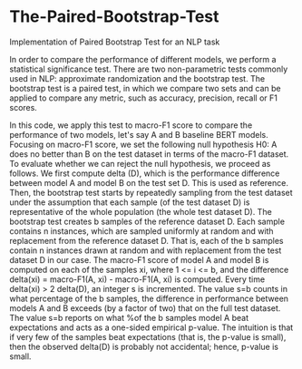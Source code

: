 # The-Paired-Bootstrap-Test
Implementation of Paired Bootstrap Test for an NLP task

In order to compare the performance of different models, we perform a statistical significance test. There are two non-parametric tests commonly used in NLP: approximate randomization and the bootstrap test. The bootstrap test is a paired test, in which we compare two sets and can be applied to compare any metric, such as accuracy, precision, recall or F1 scores. 

In this code, we apply this test to macro-F1 score to compare the performance of two models, let's say A and B baseline BERT models. Focusing on macro-F1 score, we set the following null hypothesis H0: A does no better than B on the test dataset in terms of the macro-F1 dataset. To evaluate whether we can reject the null hypothesis, we proceed as follows. We first compute delta (D), which is the performance difference between model A and model B on the test set D. This is used as reference. Then, the bootstrap test starts by repeatedly sampling from the test dataset under the assumption that each sample (of the test dataset D) is representative of the whole population (the whole test dataset D). The bootstrap test creates b samples of the reference dataset D. Each sample contains n instances, which are sampled uniformly at random and with replacement from the reference dataset D. That is, each of the b samples contain n instances drawn at random and with replacement from the test dataset D in our case. The macro-F1 score of model A and model B is computed on each of the samples xi, where 1 <= i <= b, and the difference delta(xi) = macro-F1(A, xi) - macro-F1(A, xi) is computed. Every time delta(xi) > 2 delta(D), an integer s is incremented. The value s=b counts in what percentage of the b samples, the difference in performance between models A and B exceeds (by a factor of two) that on the full test dataset. The value s=b reports on what %of the b samples model A beat expectations and acts as a one-sided empirical p-value. The intuition is that if very few of the samples beat expectations (that is, the p-value is small), then the observed delta(D) is probably not accidental; hence, p-value is small.
